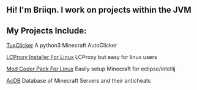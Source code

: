 ## Hi! I'm Briiqn. I work on projects within the JVM


## My Projects Include:
[TuxClicker](https://github.com/Briiqn/TuxClicker/blob/main/README.md) A python3 Minecraft AutoClicker 

[LCProxy Installer For Linux](https://github.com/Briiqn/LCProxy-Installer-Linux) LCProxy but easy for linux users 


[Mod Coder Pack For Linux](https://github.com/Briiqn/Mod-Coder-Pack-For-Linux) Easily setup Minecraft for eclipse/intellij


[AcDB](https://github.com/Briiqn/AntiCheat-Database) Database of Minecraft Servers and their anticheats
